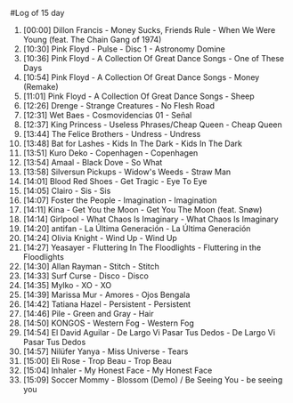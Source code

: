 #Log of 15 day

1. [00:00] Dillon Francis - Money Sucks, Friends Rule - When We Were Young (feat. The Chain Gang of 1974)
1. [10:30] Pink Floyd - Pulse - Disc 1 - Astronomy Domine
1. [10:36] Pink Floyd - A Collection Of Great Dance Songs - One of These Days
1. [10:54] Pink Floyd - A Collection Of Great Dance Songs - Money (Remake)
1. [11:01] Pink Floyd - A Collection Of Great Dance Songs - Sheep
1. [12:26] Drenge - Strange Creatures - No Flesh Road
1. [12:31] Wet Baes - Cosmovidencias 01 - Señal
1. [12:37] King Princess - Useless Phrases/Cheap Queen - Cheap Queen
1. [13:44] The Felice Brothers - Undress - Undress
1. [13:48] Bat for Lashes - Kids In The Dark - Kids In The Dark
1. [13:51] Kuro Deko - Copenhagen - Copenhagen
1. [13:54] Amaal - Black Dove - So What
1. [13:58] Silversun Pickups - Widow's Weeds - Straw Man
1. [14:01] Blood Red Shoes - Get Tragic - Eye To Eye
1. [14:05] Clairo - Sis - Sis
1. [14:07] Foster the People - Imagination - Imagination
1. [14:11] Kina - Get You the Moon - Get You The Moon (feat. Snøw)
1. [14:14] Girlpool - What Chaos Is Imaginary - What Chaos Is Imaginary
1. [14:20] antifan - La Última Generación - La Última Generación
1. [14:24] Olivia Knight - Wind Up - Wind Up
1. [14:27] Yeasayer - Fluttering In The Floodlights - Fluttering in the Floodlights
1. [14:30] Allan Rayman - Stitch - Stitch
1. [14:33] Surf Curse - Disco - Disco
1. [14:35] Mylko - XO - XO
1. [14:39] Marissa Mur - Amores - Ojos Bengala
1. [14:42] Tatiana Hazel - Persistent - Persistent
1. [14:46] Pile - Green and Gray - Hair
1. [14:50] KONGOS - Western Fog - Western Fog
1. [14:54] El David Aguilar - De Largo Vi Pasar Tus Dedos - De Largo Vi Pasar Tus Dedos
1. [14:57] Nilüfer Yanya - Miss Universe - Tears
1. [15:00] Eli Rose - Trop Beau - Trop Beau
1. [15:04] Inhaler - My Honest Face - My Honest Face
1. [15:09] Soccer Mommy - Blossom (Demo) / Be Seeing You - be seeing you
